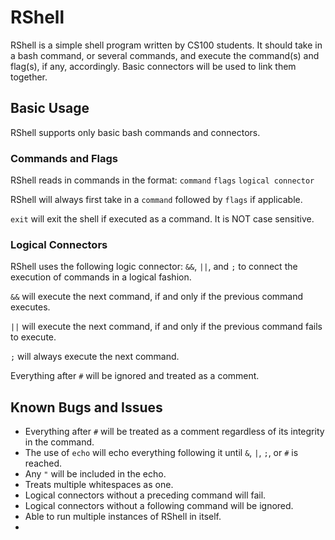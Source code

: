 # RShell

RShell is a simple shell program written by CS100 students. It should take in a bash command, or
several commands, and execute the command(s) and flag(s), if any, accordingly. Basic connectors will be used to link them
together.

## Basic Usage

RShell supports only basic bash commands and connectors.

### Commands and Flags

RShell reads in commands in the format: `command` `flags` `logical connector`

RShell will always first take in a `command` followed by `flags` if applicable.

`exit` will exit the shell if executed as a command. It is NOT case sensitive.

### Logical Connectors

RShell uses the following logic connector: `&&`, `||`, and `;` to connect the execution of commands in a logical fashion.
 
`&&` will execute the next command, if and only if the previous command executes.

`||` will execute the next command, if and only if the previous command fails to execute.

`;` will always execute the next command.

Everything after `#` will be ignored and treated as a comment.

## Known Bugs and Issues

- Everything after `#` will be treated as a comment regardless of its integrity in the command.
- The use of `echo` will echo everything following it until `&`, `|`, `;`, or `#` is reached.
- Any `"` will be included in the echo.
- Treats multiple whitespaces as one.
- Logical connectors without a preceding command will fail.
- Logical connectors without a following command will be ignored.
- Able to run multiple instances of RShell in itself.
- 


